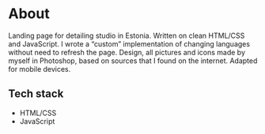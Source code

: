 # About

Landing page for detailing studio in Estonia. Written on clean HTML/CSS and JavaScript. I wrote a “custom” implementation of changing languages without need to refresh the page. Design, all pictures and icons made by myself in Photoshop, based on sources that I found on the internet. Adapted for mobile devices.

## Tech stack
* HTML/CSS
* JavaScript